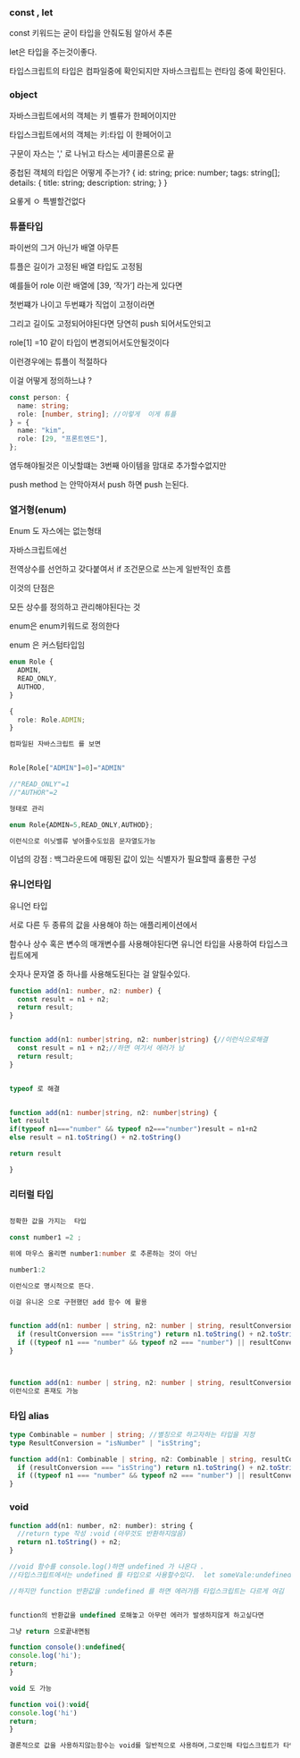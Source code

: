 ### const , let

const 키워드는 굳이 타입을 안줘도됨 알아서 추론

let은 타입을 주는것이좋다.

타입스크립트의 타입은 컴파일중에 확인되지만 자바스크립트는 런타임 중에 확인된다.

### object

자바스크립트에서의 객체는 키 벨류가 한페어이지만

타입스크립트에서의 객체는 키:타입 이 한페어이고

구문이 자스는 ',' 로 나뉘고 타스는 세미콜론으로 끝

중첩된 객체의 타입은 어떻게 주는가?
{
id: string;
price: number;
tags: string[];
details: {
title: string;
description: string;
}
}

요롷게 ㅇ 특별할건없다

### 튜플타입

파이썬의 그거 아닌가 배열 아무튼

튜플은 길이가 고정된 배열 타입도 고정됨

예를들어 role 이란 배열에 [39, ‘작가’] 라는게 있다면

첫번쨰가 나이고 두번쨰가 직업이 고정이라면

그리고 길이도 고정되어야된다면 당연히 push 되어서도안되고

role[1] =10 같이 타입이 변경되어서도안될것이다

이런경우에는 튜플이 적절하다

이걸 어떻게 정의하느냐 ?

```ts
const person: {
  name: string;
  role: [number, string]; //이렇게  이게 튜플
} = {
  name: "kim",
  role: [29, "프론트엔드"],
};
```

염두해야될것은 이닛할떄는 3번째 아이템을 맘대로 추가할수없지만

push method 는 안막아져서 push 하면 push 는된다.

### 열거형(enum)

Enum 도 자스에는 없는형태

자바스크립트에선

전역상수를 선언하고 갖다붙여서 if 조건문으로 쓰는게 일반적인 흐름

이것의 단점은

모든 상수를 정의하고 관리해야된다는 것

enum은 enum키워드로 정의한다

enum 은 커스텀타입임

```ts
enum Role {
  ADMIN,
  READ_ONLY,
  AUTHOD,
}

{
  role: Role.ADMIN;
}

컴파일된 자바스크립트 를 보면


Role[Role["ADMIN"]=0]="ADMIN"

//"READ_ONLY"=1
//"AUTHOR"=2

형태로 관리

enum Role{ADMIN=5,READ_ONLY,AUTHOD};

이런식으로 이닛밸류 넣어줄수도있음 문자열도가능


```

이넘의 강점 : 백그라운드에 매핑된 값이 있는 식별자가 필요할때 훌룡한 구성

### 유니언타입

유니언 타입

서로 다른 두 종류의 값을 사용해야 하는 애플리케이션에서

함수나 상수 혹은 변수의 매개변수를 사용해야된다면 유니언 타입을 사용하여 타입스크립트에게

숫자나 문자열 중 하나를 사용해도된다는 걸 알릴수있다.

```ts
function add(n1: number, n2: number) {
  const result = n1 + n2;
  return result;
}


function add(n1: number|string, n2: number|string) {//이런식으로해결
  const result = n1 + n2;//하면 여기서 에러가 남
  return result;
}


typeof 로 해결


function add(n1: number|string, n2: number|string) {
let result
if(typeof n1==="number" && typeof n2==="number")result = n1+n2
else result = n1.toString() + n2.toString()

return result

}

```

### 리터럴 타입

```ts

정확한 값을 가지는  타입

const number1 =2 ;

위에 마우스 올리면 number1:number 로 추론하는 것이 아닌

number1:2

이런식으로 명시적으로 뜬다.

이걸 유니온 으로 구현했던 add 함수 에 활용


function add(n1: number | string, n2: number | string, resultConversion: string) {
  if (resultConversion === "isString") return n1.toString() + n2.toString();
  if ((typeof n1 === "number" && typeof n2 === "number") || resultConversion === "isNumber") return +n1 + +n2;
}



function add(n1: number | string, n2: number | string, resultConversion: "isString" | "isNumber") {
이런식으로 혼재도 가능
```

### 타입 alias

```ts
type Combinable = number | string; //별칭으로 하고자하는 타입을 지정
type ResultConversion = "isNumber" | "isString";

function add(n1: Combinable | string, n2: Combinable | string, resultConversion: ResultConversion) {
  if (resultConversion === "isString") return n1.toString() + n2.toString();
  if ((typeof n1 === "number" && typeof n2 === "number") || resultConversion === "isNumber") return +n1 + +n2;
}
```

### void

```js
function add(n1: number, n2: number): string {
  //return type 작성 :void (아무것도 반환하지않음)
  return n1.toString() + n2;
}

//void 함수를 console.log()하면 undefined 가 나온다 .
//타입스크립트에서는 undefined 를 타입으로 사용할수있다.  let someVale:undefined

//하지만 function 반환값을 :undefined 를 하면 에러가뜸 타입스크립트는 다르게 여김


function의 반환값을 undefined 로해놓고 아무런 에러가 발생하지않게 하고싶다면

그냥 return 으로끝내면됨

function console():undefined{
console.log('hi');
return;
}

void 도 가능

function voi():void{
console.log('hi')
return;
}

결론적으로 값을 사용하지않는함수는 void를 일반적으로 사용하며,그로인해 타입스크립트가 타입을 인지할수있다
```
